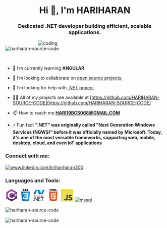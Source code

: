 <!-- MASTER BANNER SECTION -->


<h1 align="center">Hi 👋, I'm HARIHARAN</h1>
<h3 align="center">Dedicated .NET developer building efficient, scalable applications.</h3>
<img align="right" alt="coding" width="400" src="https://i.pinimg.com/originals/81/17/8b/81178b47a8598f0c81c4799f2cdd4057.gif"/>

<p align="left"> 
  <img src="https://komarev.com/ghpvc/?username=hariharan-source-code&label=Profile%20views&color=0e75b6&style=flat" alt="hariharan-source-code" /> 
</p>

<p align="left"> 
  <a href="https://twitter.com/" target="blank">
    <img src="https://img.shields.io/twitter/follow/?logo=twitter&style=for-the-badge" alt="" />
  </a> 
</p>

- 🌱 I’m currently learning **ANGULAR**

- 👯 I’m looking to collaborate on [open source projects.](https://github.com/HARIHARAN-SOURCE-CODE/Gmail_Registeration_Repo)

- 🤝 I’m looking for help with [.NET project](https://github.com/HARIHARAN-SOURCE-CODE/CRUD-ASP.NETCORE-MVC)

- 👨‍💻 All of my projects are available at [https://github.com/HARIHARAN-SOURCE-CODE](https://github.com/HARIHARAN-SOURCE-CODE)

- 📫 How to reach me **HARI19BCS068@GMAIL.COM**

- ⚡ Fun fact **".NET" was originally called "Next Generation Windows Services (NGWS)" before it was officially named by Microsoft. Today, it's one of the most versatile frameworks, supporting web, mobile, desktop, cloud, and even IoT applications**

<h3 align="left">Connect with me:</h3>
<p align="left">
  <a href="https://linkedin.com/in/www.linkedin.com/in/hariharan300" target="blank">
    <img align="center" src="https://raw.githubusercontent.com/rahuldkjain/github-profile-readme-generator/master/src/images/icons/Social/linked-in-alt.svg" alt="www.linkedin.com/in/hariharan300" height="30" width="40" />
  </a>
</p>

<h3 align="left">Languages and Tools:</h3>
<p align="left">
  <a href="https://www.w3schools.com/cs/" target="_blank" rel="noreferrer">
    <img src="https://raw.githubusercontent.com/devicons/devicon/master/icons/csharp/csharp-original.svg" alt="csharp" width="40" height="40"/>
  </a> 
  <a href="https://www.w3schools.com/css/" target="_blank" rel="noreferrer">
    <img src="https://raw.githubusercontent.com/devicons/devicon/master/icons/css3/css3-original-wordmark.svg" alt="css3" width="40" height="40"/>
  </a> 
  <a href="https://dotnet.microsoft.com/" target="_blank" rel="noreferrer">
    <img src="https://raw.githubusercontent.com/devicons/devicon/master/icons/dot-net/dot-net-original-wordmark.svg" alt="dotnet" width="40" height="40"/>
  </a> 
  <a href="https://www.w3.org/html/" target="_blank" rel="noreferrer">
    <img src="https://raw.githubusercontent.com/devicons/devicon/master/icons/html5/html5-original-wordmark.svg" alt="html5" width="40" height="40"/>
  </a> 
  <a href="https://developer.mozilla.org/en-US/docs/Web/JavaScript" target="_blank" rel="noreferrer">
    <img src="https://raw.githubusercontent.com/devicons/devicon/master/icons/javascript/javascript-original.svg" alt="javascript" width="40" height="40"/>
  </a> 
  <a href="https://www.microsoft.com/en-us/sql-server" target="_blank" rel="noreferrer">
    <img src="https://www.svgrepo.com/show/303229/microsoft-sql-server-logo.svg" alt="mssql" width="40" height="40"/>
  </a> 
</p>

<p>
  <img align="center" src="https://github-readme-stats.vercel.app/api/top-langs?username=hariharan-source-code&show_icons=true&locale=en&layout=compact" alt="hariharan-source-code" />
</p>

<p>
  <img align="center" src="https://github-readme-streak-stats.herokuapp.com/?user=hariharan-source-code&" alt="hariharan-source-code" />
</p>
